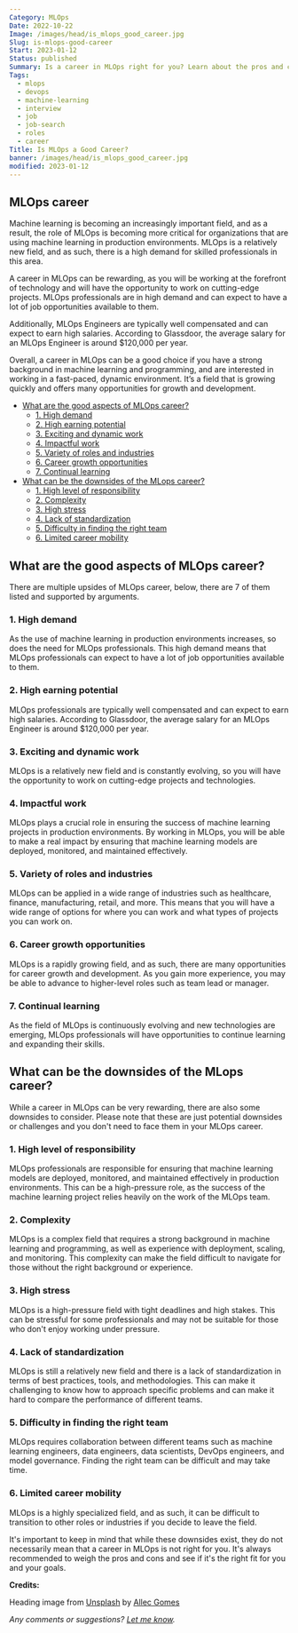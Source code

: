 ```yaml
---
Category: MLOps
Date: 2022-10-22
Image: /images/head/is_mlops_good_career.jpg
Slug: is-mlops-good-career
Start: 2023-01-12
Status: published
Summary: Is a career in MLOps right for you? Learn about the pros and cons of this growing field, including high demand, high earning potential, exciting work, and career growth opportunities.
Tags:
  - mlops
  - devops
  - machine-learning
  - interview
  - job
  - job-search
  - roles
  - career
Title: Is MLOps a Good Career?
banner: /images/head/is_mlops_good_career.jpg
modified: 2023-01-12
---
```


## MLOps career

Machine learning is becoming an increasingly important field, and as a result, the role of MLOps is becoming more critical for organizations that are using machine learning in production environments. MLOps is a relatively new field, and as such, there is a high demand for skilled professionals in this area.

A career in MLOps can be rewarding, as you will be working at the forefront of technology and will have the opportunity to work on cutting-edge projects. MLOps professionals are in high demand and can expect to have a lot of job opportunities available to them.

Additionally, MLOps Engineers are typically well compensated and can expect to earn high salaries. According to Glassdoor, the average salary for an MLOps Engineer is around $120,000 per year.

Overall, a career in MLOps can be a good choice if you have a strong background in machine learning and programming, and are interested in working in a fast-paced, dynamic environment. It’s a field that is growing quickly and offers many opportunities for growth and development.

<!-- MarkdownTOC levels='2,3' autolink=True autoanchor=True -->

- [What are the good aspects of MLOps career?](#what-are-the-good-aspects-of-mlops-career)
  - [1.  High demand](#1-high-demand)
  - [2. High earning potential](#2-high-earning-potential)
  - [3. Exciting and dynamic work](#3-exciting-and-dynamic-work)
  - [4. Impactful work](#4-impactful-work)
  - [5. Variety of roles and industries](#5-variety-of-roles-and-industries)
  - [6.  Career growth opportunities](#6-career-growth-opportunities)
  - [7.  Continual learning](#7-continual-learning)
- [What can be the downsides of the MLops career?](#what-can-be-the-downsides-of-the-mlops-career)
  - [1.  High level of responsibility](#1-high-level-of-responsibility)
  - [2.  Complexity](#2-complexity)
  - [3.  High stress](#3-high-stress)
  - [4.  Lack of standardization](#4-lack-of-standardization)
  - [5.  Difficulty in finding the right team](#5-difficulty-in-finding-the-right-team)
  - [6.  Limited career mobility](#6-limited-career-mobility)

<!-- /MarkdownTOC -->

<a id="what-are-the-good-aspects-of-mlops-career"></a>

## What are the good aspects of MLOps career?

There are multiple upsides of MLOps career, below, there are 7 of them listed and supported by arguments.

<a id="1-high-demand"></a>

### 1.  High demand

As the use of machine learning in production environments increases, so does the need for MLOps professionals. This high demand means that MLOps professionals can expect to have a lot of job opportunities available to them.

<a id="2-high-earning-potential"></a>

### 2. High earning potential

MLOps professionals are typically well compensated and can expect to earn high salaries. According to Glassdoor, the average salary for an MLOps Engineer is around $120,000 per year.

<a id="3-exciting-and-dynamic-work"></a>

### 3. Exciting and dynamic work

MLOps is a relatively new field and is constantly evolving, so you will have the opportunity to work on cutting-edge projects and technologies.

<a id="4-impactful-work"></a>

### 4. Impactful work

MLOps plays a crucial role in ensuring the success of machine learning projects in production environments. By working in MLOps, you will be able to make a real impact by ensuring that machine learning models are deployed, monitored, and maintained effectively.

<a id="5-variety-of-roles-and-industries"></a>

### 5. Variety of roles and industries

MLOps can be applied in a wide range of industries such as healthcare, finance, manufacturing, retail, and more. This means that you will have a wide range of options for where you can work and what types of projects you can work on.

<a id="6-career-growth-opportunities"></a>

### 6.  Career growth opportunities

MLOps is a rapidly growing field, and as such, there are many opportunities for career growth and development. As you gain more experience, you may be able to advance to higher-level roles such as team lead or manager.

<a id="7-continual-learning"></a>

### 7.  Continual learning

As the field of MLOps is continuously evolving and new technologies are emerging, MLOps professionals will have opportunities to continue learning and expanding their skills.

<a id="what-can-be-the-downsides-of-the-mlops-career"></a>

## What can be the downsides of the MLops career?

While a career in MLOps can be very rewarding, there are also some downsides to consider. Please note that these are just potential downsides or challenges and you don't need to face them in your MLOps career.

<a id="1-high-level-of-responsibility"></a>

### 1.  High level of responsibility

MLOps professionals are responsible for ensuring that machine learning models are deployed, monitored, and maintained effectively in production environments. This can be a high-pressure role, as the success of the machine learning project relies heavily on the work of the MLOps team.

<a id="2-complexity"></a>

### 2.  Complexity

MLOps is a complex field that requires a strong background in machine learning and programming, as well as experience with deployment, scaling, and monitoring. This complexity can make the field difficult to navigate for those without the right background or experience.

<a id="3-high-stress"></a>

### 3.  High stress

MLOps is a high-pressure field with tight deadlines and high stakes. This can be stressful for some professionals and may not be suitable for those who don't enjoy working under pressure.

<a id="4-lack-of-standardization"></a>

### 4.  Lack of standardization

MLOps is still a relatively new field and there is a lack of standardization in terms of best practices, tools, and methodologies. This can make it challenging to know how to approach specific problems and can make it hard to compare the performance of different teams.

<a id="5-difficulty-in-finding-the-right-team"></a>

### 5.  Difficulty in finding the right team

MLOps requires collaboration between different teams such as machine learning engineers, data engineers, data scientists, DevOps engineers, and model governance. Finding the right team can be difficult and may take time.

<a id="6-limited-career-mobility"></a>

### 6.  Limited career mobility

MLOps is a highly specialized field, and as such, it can be difficult to transition to other roles or industries if you decide to leave the field.

It's important to keep in mind that while these downsides exist, they do not necessarily mean that a career in MLOps is not right for you. It's always recommended to weigh the pros and cons and see if it's the right fit for you and your goals.

**Credits:**

Heading image from [Unsplash](https://unsplash.com/photos/dmLIDt7xZNA) by [Allec Gomes](https://unsplash.com/@allecgomes)

*Any comments or suggestions? [Let me know](mailto:ksafjan@gmail.com?subject=Blog+post).*
